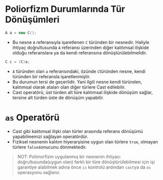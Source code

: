 # **Poliorfizm Durumlarında Tür Dönüşümleri**

```csharp
A a = new C();
```

- Bu nesne `A` referansıyla işaretlenen `C` türünden bir nesnedir. Haliyle ihtiyaç doğrultusunda `A` referansı üzerinden diğer kalıtımsal ilişkide olduğu referanslara ya da kendi referansına dönüştürülebilmelidir.

```csharp
C c = (C)a;
```

- `A` türünden olan `a` referansındaki, özünde `C`türünden nesne, kendi türünden bir referansla işaretlenmiştir.
- Bu durumun tersi de geçerlidir. Yani ilgili nesne kendi türünden, kalıtımsal olarak ataları olan diğer türlere Cast edilebilir.
- Cast operatörü, üst türden alt türe kalıtımsal ilişkide dönüşüm sağlar, tersine alt türden üste de dönüşüm yapabilir.

# **`as` Operatörü**

- Cast gibi kalıtımsal ilişki olan türler arasında referans dönüşümü yapabilmemizi sağlayan operatördür.
- Fiziksel nesnenin kalıtım hiyerarşisine uygun olan türlere `true`, olmayan türlere `false`sonucunu dönmektedir.

> NOT:
> Polimorfizm uygulanmış bir nesnenin ihtiyacı doğrultusunda(uygun olan) farklı bir türe dönüştürülebilmesi için işi garantiye alabilmek adına önce `is` kontrolü ardından `cast`ya da `as` operasyonu sağlanır.
